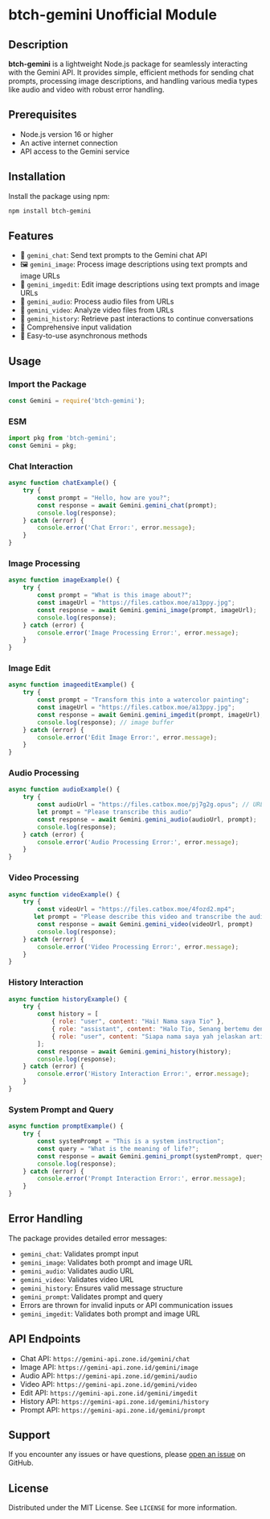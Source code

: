 # btch-gemini Unofficial Module

## Description

**btch-gemini** is a lightweight Node.js package for seamlessly interacting with the Gemini API. It provides simple, efficient methods for sending chat prompts, processing image descriptions, and handling various media types like audio and video with robust error handling.

## Prerequisites

- Node.js version 16 or higher
- An active internet connection
- API access to the Gemini service

## Installation

Install the package using npm:

```bash
npm install btch-gemini
```

## Features

- 🤖 `gemini_chat`: Send text prompts to the Gemini chat API
- 🖼️ `gemini_image`: Process image descriptions using text prompts and image URLs
- 🎨 `gemini_imgedit`: Edit image descriptions using text prompts and image URLs
- 🎵 `gemini_audio`: Process audio files from URLs
- 🎥 `gemini_video`: Analyze video files from URLs
- 🧠 `gemini_history`: Retrieve past interactions to continue conversations
- 🔐 Comprehensive input validation
- 🚀 Easy-to-use asynchronous methods

## Usage

### Import the Package

```javascript
const Gemini = require('btch-gemini');
```

### ESM
```javascript
import pkg from 'btch-gemini';
const Gemini = pkg;
```

### Chat Interaction

```javascript
async function chatExample() {
    try {
        const prompt = "Hello, how are you?";
        const response = await Gemini.gemini_chat(prompt);
        console.log(response);
    } catch (error) {
        console.error('Chat Error:', error.message);
    }
}
```

### Image Processing

```javascript
async function imageExample() {
    try {
        const prompt = "What is this image about?";
        const imageUrl = "https://files.catbox.moe/a13ppy.jpg";
        const response = await Gemini.gemini_image(prompt, imageUrl);
        console.log(response);
    } catch (error) {
        console.error('Image Processing Error:', error.message);
    }
}
```
### Image Edit

```javascript
async function imageeditExample() {
    try {
        const prompt = "Transform this into a watercolor painting";
        const imageUrl = "https://files.catbox.moe/a13ppy.jpg";
        const response = await Gemini.gemini_imgedit(prompt, imageUrl);
        console.log(response); // image buffer 
    } catch (error) {
        console.error('Edit Image Error:', error.message);
    }
}
```


### Audio Processing

```javascript
async function audioExample() {
    try {
        const audioUrl = "https://files.catbox.moe/pj7g2g.opus"; // URL AUDIO
        let prompt = "Please transcribe this audio"
        const response = await Gemini.gemini_audio(audioUrl, prompt);
        console.log(response);
    } catch (error) {
        console.error('Audio Processing Error:', error.message);
    }
}
```

### Video Processing

```javascript
async function videoExample() {
    try {
        const videoUrl = "https://files.catbox.moe/4fozd2.mp4";
       let prompt = "Please describe this video and transcribe the audio"
        const response = await Gemini.gemini_video(videoUrl, prompt)
        console.log(response);
    } catch (error) {
        console.error('Video Processing Error:', error.message);
    }
}
```

### History Interaction

```javascript
async function historyExample() {
    try {
        const history = [
            { role: "user", content: "Hai! Nama saya Tio" },
            { role: "assistant", content: "Halo Tio, Senang bertemu dengan mu." },
            { role: "user", content: "Siapa nama saya yah jelaskan arti nama saya" }
        ];
        const response = await Gemini.gemini_history(history);
        console.log(response);
    } catch (error) {
        console.error('History Interaction Error:', error.message);
    }
}
```

### System Prompt and Query

```javascript
async function promptExample() {
    try {
        const systemPrompt = "This is a system instruction";
        const query = "What is the meaning of life?";
        const response = await Gemini.gemini_prompt(systemPrompt, query);
        console.log(response);
    } catch (error) {
        console.error('Prompt Interaction Error:', error.message);
    }
}
```

## Error Handling

The package provides detailed error messages:

- `gemini_chat`: Validates prompt input
- `gemini_image`: Validates both prompt and image URL
- `gemini_audio`: Validates audio URL
- `gemini_video`: Validates video URL
- `gemini_history`: Ensures valid message structure
- `gemini_prompt`: Validates prompt and query
- Errors are thrown for invalid inputs or API communication issues
- `gemini_imgedit`: Validates both prompt and image URL

## API Endpoints

- Chat API: `https://gemini-api.zone.id/gemini/chat`
- Image API: `https://gemini-api.zone.id/gemini/image`
- Audio API: `https://gemini-api.zone.id/gemini/audio`
- Video API: `https://gemini-api.zone.id/gemini/video`
- Edit API: `https://gemini-api.zone.id/gemini/imgedit`
- History API: `https://gemini-api.zone.id/gemini/history`
- Prompt API: `https://gemini-api.zone.id/gemini/prompt`

## Support

If you encounter any issues or have questions, please [open an issue](https://github.com/hostinger-bot/btch-gemini/issues) on GitHub.

## License

Distributed under the MIT License. See `LICENSE` for more information.
